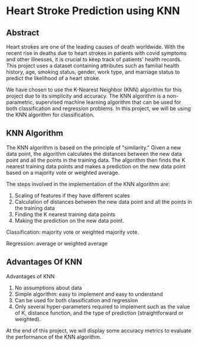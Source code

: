 
# Heart Stroke Prediction using KNN



## Abstract
Heart strokes are one of the leading causes of death worldwide. With the recent rise in deaths due to heart strokes in patients with covid symptoms and other illnesses, it is crucial to keep track of patients' health records. This project uses a dataset containing attributes such as familial health history, age, smoking status, gender, work type, and marriage status to predict the likelihood of a heart stroke.

We have chosen to use the K-Nearest Neighbor (KNN) algorithm for this project due to its simplicity and accuracy. The KNN algorithm is a non-parametric, supervised machine learning algorithm that can be used for both classification and regression problems. In this project, we will be using the KNN algorithm for classification.

## KNN Algorithm


The KNN algorithm is based on the principle of "similarity." Given a new data point, the algorithm calculates the distances between the new data point and all the points in the training data. The algorithm then finds the K nearest training data points and makes a prediction on the new data point based on a majority vote or weighted average.

The steps involved in the implementation of the KNN algorithm are:

1. Scaling of features if they have different scales
2. Calculation of distances between the new data point and all the points in the training data
3. Finding the K nearest training data points
4. Making the prediction on the new data point.


Classification: majority vote or weighted majority vote.

Regression: average or weighted average


## Advantages Of KNN



Advantages of KNN
1. No assumptions about data
2. Simple algorithm: easy to implement and easy to understand
3. Can be used for both classification and regression
4. Only several hyper-parameters required to implement such as the value of K, distance function, and the type of prediction (straightforward or weighted).




At the end of this project, we will display some accuracy metrics to evaluate the performance of the KNN algorithm.